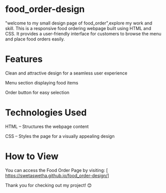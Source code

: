 # food_order-design
"welcome to my small design page of food_order",explore my work and skill.
This is a responsive food ordering webpage built using HTML and CSS. It provides a user-friendly interface for customers to browse the menu and place food orders easily.

# Features
Clean and attractive design for a seamless user experience

Menu section displaying food items

Order button for easy selection

# Technologies Used
HTML – Structures the webpage content

CSS – Styles the page for a visually appealing design

# How to View
You can access the Food Order Page by visiting: [ https://swetaswetha.github.io/food_order-design/]


Thank you for checking out my project! 😊











